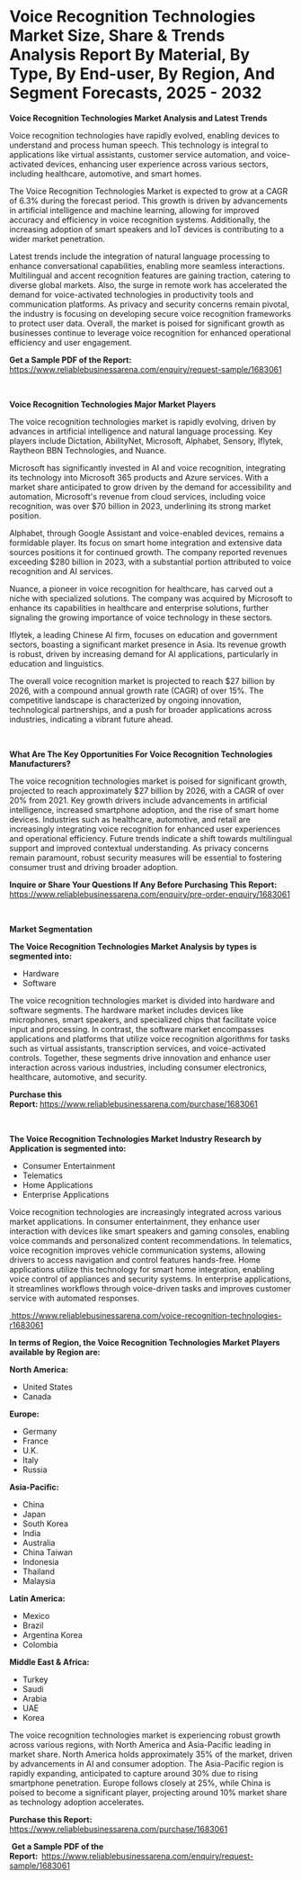 <p><h1>Voice Recognition Technologies Market Size, Share & Trends Analysis Report By Material, By Type, By End-user, By Region, And Segment Forecasts, 2025 - 2032</h1></p><p><strong>Voice Recognition Technologies Market Analysis and Latest Trends</strong></p>
<p><p>Voice recognition technologies have rapidly evolved, enabling devices to understand and process human speech. This technology is integral to applications like virtual assistants, customer service automation, and voice-activated devices, enhancing user experience across various sectors, including healthcare, automotive, and smart homes.</p><p>The Voice Recognition Technologies Market is expected to grow at a CAGR of 6.3% during the forecast period. This growth is driven by advancements in artificial intelligence and machine learning, allowing for improved accuracy and efficiency in voice recognition systems. Additionally, the increasing adoption of smart speakers and IoT devices is contributing to a wider market penetration. </p><p>Latest trends include the integration of natural language processing to enhance conversational capabilities, enabling more seamless interactions. Multilingual and accent recognition features are gaining traction, catering to diverse global markets. Also, the surge in remote work has accelerated the demand for voice-activated technologies in productivity tools and communication platforms. As privacy and security concerns remain pivotal, the industry is focusing on developing secure voice recognition frameworks to protect user data. Overall, the market is poised for significant growth as businesses continue to leverage voice recognition for enhanced operational efficiency and user engagement.</p></p>
<p><strong>Get a Sample PDF of the Report:&nbsp;</strong> <a href="https://www.reliablebusinessarena.com/enquiry/request-sample/1683061?utm_campaign=3314&utm_medium=2&utm_source=Github&utm_content=ia&utm_term=20042025&utm_id=voice-recognition-technologies">https://www.reliablebusinessarena.com/enquiry/request-sample/1683061</a></p>
<p>&nbsp;</p>
<p><strong>Voice Recognition Technologies Major Market Players</strong></p>
<p><p>The voice recognition technologies market is rapidly evolving, driven by advances in artificial intelligence and natural language processing. Key players include Dictation, AbilityNet, Microsoft, Alphabet, Sensory, Iflytek, Raytheon BBN Technologies, and Nuance.</p><p>Microsoft has significantly invested in AI and voice recognition, integrating its technology into Microsoft 365 products and Azure services. With a market share anticipated to grow driven by the demand for accessibility and automation, Microsoft's revenue from cloud services, including voice recognition, was over $70 billion in 2023, underlining its strong market position.</p><p>Alphabet, through Google Assistant and voice-enabled devices, remains a formidable player. Its focus on smart home integration and extensive data sources positions it for continued growth. The company reported revenues exceeding $280 billion in 2023, with a substantial portion attributed to voice recognition and AI services.</p><p>Nuance, a pioneer in voice recognition for healthcare, has carved out a niche with specialized solutions. The company was acquired by Microsoft to enhance its capabilities in healthcare and enterprise solutions, further signaling the growing importance of voice technology in these sectors.</p><p>Iflytek, a leading Chinese AI firm, focuses on education and government sectors, boasting a significant market presence in Asia. Its revenue growth is robust, driven by increasing demand for AI applications, particularly in education and linguistics.</p><p>The overall voice recognition market is projected to reach $27 billion by 2026, with a compound annual growth rate (CAGR) of over 15%. The competitive landscape is characterized by ongoing innovation, technological partnerships, and a push for broader applications across industries, indicating a vibrant future ahead.</p></p>
<p>&nbsp;</p>
<p><strong>What Are The Key Opportunities For Voice Recognition Technologies Manufacturers?</strong></p>
<p><p>The voice recognition technologies market is poised for significant growth, projected to reach approximately $27 billion by 2026, with a CAGR of over 20% from 2021. Key growth drivers include advancements in artificial intelligence, increased smartphone adoption, and the rise of smart home devices. Industries such as healthcare, automotive, and retail are increasingly integrating voice recognition for enhanced user experiences and operational efficiency. Future trends indicate a shift towards multilingual support and improved contextual understanding. As privacy concerns remain paramount, robust security measures will be essential to fostering consumer trust and driving broader adoption.</p></p>
<p><strong>Inquire or Share Your Questions If Any Before Purchasing This Report:</strong> <a href="https://www.reliablebusinessarena.com/enquiry/pre-order-enquiry/1683061?utm_campaign=3314&utm_medium=2&utm_source=Github&utm_content=ia&utm_term=20042025&utm_id=voice-recognition-technologies">https://www.reliablebusinessarena.com/enquiry/pre-order-enquiry/1683061</a></p>
<p>&nbsp;</p>
<p><strong>Market Segmentation</strong></p>
<p><strong>The Voice Recognition Technologies Market Analysis by types is segmented into:</strong></p>
<p><ul><li>Hardware</li><li>Software</li></ul></p>
<p><p>The voice recognition technologies market is divided into hardware and software segments. The hardware market includes devices like microphones, smart speakers, and specialized chips that facilitate voice input and processing. In contrast, the software market encompasses applications and platforms that utilize voice recognition algorithms for tasks such as virtual assistants, transcription services, and voice-activated controls. Together, these segments drive innovation and enhance user interaction across various industries, including consumer electronics, healthcare, automotive, and security.</p></p>
<p><strong>Purchase this Report:&nbsp;</strong><a href="https://www.reliablebusinessarena.com/purchase/1683061?utm_campaign=3314&utm_medium=2&utm_source=Github&utm_content=ia&utm_term=20042025&utm_id=voice-recognition-technologies">https://www.reliablebusinessarena.com/purchase/1683061</a></p>
<p>&nbsp;</p>
<p><strong>The Voice Recognition Technologies Market Industry Research by Application is segmented into:</strong></p>
<p><ul><li>Consumer Entertainment</li><li>Telematics</li><li>Home Applications</li><li>Enterprise Applications</li></ul></p>
<p><p>Voice recognition technologies are increasingly integrated across various market applications. In consumer entertainment, they enhance user interaction with devices like smart speakers and gaming consoles, enabling voice commands and personalized content recommendations. In telematics, voice recognition improves vehicle communication systems, allowing drivers to access navigation and control features hands-free. Home applications utilize this technology for smart home integration, enabling voice control of appliances and security systems. In enterprise applications, it streamlines workflows through voice-driven tasks and improves customer service with automated responses.</p></p>
<p><a href="https://www.reliablebusinessarena.com/voice-recognition-technologies-r1683061?utm_campaign=3314&utm_medium=2&utm_source=Github&utm_content=ia&utm_term=20042025&utm_id=voice-recognition-technologies">&nbsp;https://www.reliablebusinessarena.com/voice-recognition-technologies-r1683061</a></p>
<p><strong>In terms of Region, the Voice Recognition Technologies Market Players available by Region are:</strong></p>
<p>
    <p> <strong> North America: </strong>
        <ul>
            <li>United States</li>
            <li>Canada</li>
        </ul>
        </p> 
    <p> <strong> Europe: </strong>
        <ul>
            <li>Germany</li>
            <li>France</li>
            <li>U.K.</li>
            <li>Italy</li>
            <li>Russia</li>
        </ul>
        </p> 
    <p> <strong> Asia-Pacific: </strong>
        <ul>
            <li>China</li>
            <li>Japan</li>
            <li>South Korea</li>
            <li>India</li>
            <li>Australia</li>
            <li>China Taiwan</li>
            <li>Indonesia</li>
            <li>Thailand</li>
            <li>Malaysia</li>
        </ul>
        </p> 
    <p> <strong> Latin America: </strong>
        <ul>
            <li>Mexico</li>
            <li>Brazil</li>
            <li>Argentina Korea</li>
            <li>Colombia</li>
        </ul>
        </p> 
    <p> <strong> Middle East & Africa: </strong>
        <ul>
            <li>Turkey</li>
            <li>Saudi</li>
            <li>Arabia</li>
            <li>UAE</li>
            <li>Korea</li>
        </ul>
    </p>
    </p>
<p><p>The voice recognition technologies market is experiencing robust growth across various regions, with North America and Asia-Pacific leading in market share. North America holds approximately 35% of the market, driven by advancements in AI and consumer adoption. The Asia-Pacific region is rapidly expanding, anticipated to capture around 30% due to rising smartphone penetration. Europe follows closely at 25%, while China is poised to become a significant player, projecting around 10% market share as technology adoption accelerates.</p></p>
<p><strong>Purchase this Report: </strong><a href="https://www.reliablebusinessarena.com/purchase/1683061?utm_campaign=3314&utm_medium=2&utm_source=Github&utm_content=ia&utm_term=20042025&utm_id=voice-recognition-technologies">https://www.reliablebusinessarena.com/purchase/1683061</a></p>
<p>&nbsp;<strong>Get a Sample PDF of the Report:&nbsp;&nbsp;</strong><a href="https://www.reliablebusinessarena.com/enquiry/request-sample/1683061?utm_campaign=3314&utm_medium=2&utm_source=Github&utm_content=ia&utm_term=20042025&utm_id=voice-recognition-technologies">https://www.reliablebusinessarena.com/enquiry/request-sample/1683061</a></p>
<p><strong></strong></p>
<p><p></p><p></p><p></p></p>